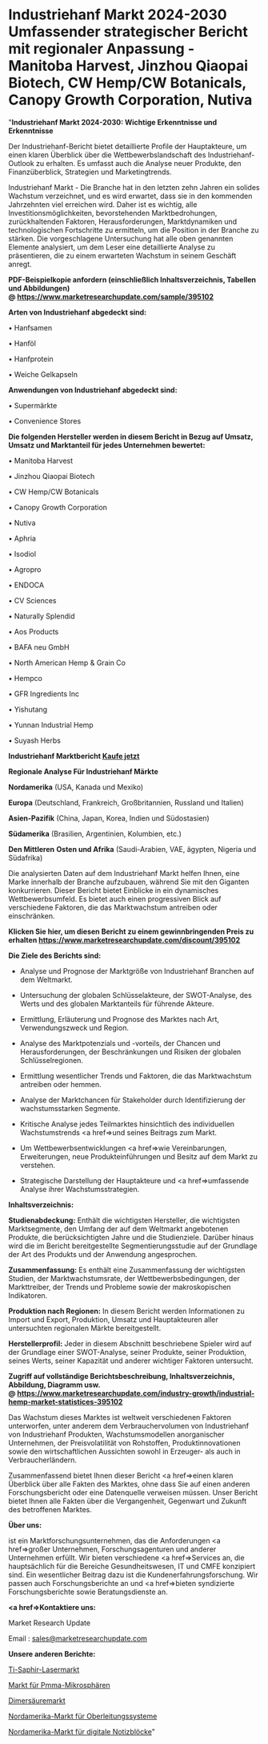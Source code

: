 # Industriehanf Markt 2024-2030 Umfassender strategischer Bericht mit regionaler Anpassung - Manitoba Harvest, Jinzhou Qiaopai Biotech, CW Hemp/CW Botanicals, Canopy Growth Corporation, Nutiva

"<strong>Industriehanf Markt 2024-2030: Wichtige Erkenntnisse und Erkenntnisse</strong>

Der Industriehanf-Bericht bietet detaillierte Profile der Hauptakteure, um einen klaren Überblick über die Wettbewerbslandschaft des Industriehanf-Outlook zu erhalten. Es umfasst auch die Analyse neuer Produkte, den Finanzüberblick, Strategien und Marketingtrends.

Industriehanf Markt - Die Branche hat in den letzten zehn Jahren ein solides Wachstum verzeichnet, und es wird erwartet, dass sie in den kommenden Jahrzehnten viel erreichen wird. Daher ist es wichtig, alle Investitionsmöglichkeiten, bevorstehenden Marktbedrohungen, zurückhaltenden Faktoren, Herausforderungen, Marktdynamiken und technologischen Fortschritte zu ermitteln, um die Position in der Branche zu stärken. Die vorgeschlagene Untersuchung hat alle oben genannten Elemente analysiert, um dem Leser eine detaillierte Analyse zu präsentieren, die zu einem erwarteten Wachstum in seinem Geschäft anregt.

<strong><b>PDF-Beispielkopie anfordern (einschließlich Inhaltsverzeichnis, Tabellen und Abbildungen) @ </b></strong><strong><a href=https://www.marketresearchupdate.com/sample/395102><strong>https://www.marketresearchupdate.com/sample/395102</u></a></strong></strong>

<strong>Arten von Industriehanf abgedeckt sind:</strong>

• Hanfsamen

• Hanföl

• Hanfprotein

• Weiche Gelkapseln

<strong>Anwendungen von Industriehanf abgedeckt sind:</strong>

• Supermärkte

• Convenience Stores

<strong>Die folgenden Hersteller werden in diesem Bericht in Bezug auf Umsatz, Umsatz und Marktanteil für jedes Unternehmen bewertet:</strong>

• Manitoba Harvest

• Jinzhou Qiaopai Biotech

• CW Hemp/CW Botanicals

• Canopy Growth Corporation

• Nutiva

• Aphria

• Isodiol

• Agropro

• ENDOCA

• CV Sciences

• Naturally Splendid

• Aos Products

• BAFA neu GmbH

• North American Hemp & Grain Co

• Hempco

• GFR Ingredients Inc

• Yishutang

• Yunnan Industrial Hemp

• Suyash Herbs

<strong>Industriehanf Marktbericht <a href=https://www.marketresearchupdate.com/buynow/395102>Kaufe jetzt</a></strong>

<strong>Regionale Analyse Für Industriehanf Märkte</strong>

<strong>Nordamerika</strong> (USA, Kanada und Mexiko)

<strong>Europa</strong> (Deutschland, Frankreich, Großbritannien, Russland und Italien)

<strong>Asien-Pazifik</strong> (China, Japan, Korea, Indien und Südostasien)

<strong>Südamerika</strong> (Brasilien, Argentinien, Kolumbien, etc.)

<strong>Den Mittleren</strong> <strong>Osten und Afrika</strong> (Saudi-Arabien, VAE, ägypten, Nigeria und Südafrika)

Die analysierten Daten auf dem Industriehanf Markt helfen Ihnen, eine Marke innerhalb der Branche aufzubauen, während Sie mit den Giganten konkurrieren. Dieser Bericht bietet Einblicke in ein dynamisches Wettbewerbsumfeld. Es bietet auch einen progressiven Blick auf verschiedene Faktoren, die das Marktwachstum antreiben oder einschränken.

<strong>Klicken Sie hier, um diesen Bericht zu einem gewinnbringenden Preis zu erhalten
</strong><strong><a href=https://www.marketresearchupdate.com/discount/395102>https://www.marketresearchupdate.com/discount/395102</b></u></strong></a>

<strong>Die Ziele des Berichts sind:</strong>

- Analyse und Prognose der Marktgröße von Industriehanf Branchen auf dem Weltmarkt.

- Untersuchung der globalen Schlüsselakteure, der SWOT-Analyse, des Werts und des globalen Marktanteils für führende Akteure.

- Ermittlung, Erläuterung und Prognose des Marktes nach Art, Verwendungszweck und Region.

- Analyse des Marktpotenzials und -vorteils, der Chancen und Herausforderungen, der Beschränkungen und Risiken der globalen Schlüsselregionen.

- Ermittlung wesentlicher Trends und Faktoren, die das Marktwachstum antreiben oder hemmen.

- Analyse der Marktchancen für Stakeholder durch Identifizierung der wachstumsstarken Segmente.

- Kritische Analyse jedes Teilmarktes hinsichtlich des individuellen Wachstumstrends <a href=>und</a> seines Beitrags zum Markt.

- Um Wettbewerbsentwicklungen <a href=>wie</a> Vereinbarungen, Erweiterungen, neue Produkteinführungen und Besitz auf dem Markt zu verstehen.

- Strategische Darstellung der Hauptakteure und <a href=>umfas</a>sende Analyse ihrer Wachstumsstrategien.

<strong>Inhaltsverzeichnis:</strong>

<strong>Studienabdeckung:</strong> Enthält die wichtigsten Hersteller, die wichtigsten Marktsegmente, den Umfang der auf dem Weltmarkt angebotenen Produkte, die berücksichtigten Jahre und die Studienziele. Darüber hinaus wird die im Bericht bereitgestellte Segmentierungsstudie auf der Grundlage der Art des Produkts und der Anwendung angesprochen.

<strong>Zusammenfassung:</strong> Es enthält eine Zusammenfassung der wichtigsten Studien, der Marktwachstumsrate, der Wettbewerbsbedingungen, der Markttreiber, der Trends und Probleme sowie der makroskopischen Indikatoren.

<strong>Produktion nach Regionen:</strong> In diesem Bericht werden Informationen zu Import und Export, Produktion, Umsatz und Hauptakteuren aller untersuchten regionalen Märkte bereitgestellt.

<strong>Herstellerprofil:</strong> Jeder in diesem Abschnitt beschriebene Spieler wird auf der Grundlage einer SWOT-Analyse, seiner Produkte, seiner Produktion, seines Werts, seiner Kapazität und anderer wichtiger Faktoren untersucht.

<strong><b>Zugriff auf vollständige Berichtsbeschreibung, Inhaltsverzeichnis, Abbildung, Diagramm usw. @ </b></strong><strong><a href=https://www.marketresearchupdate.com/industry-growth/industrial-hemp-market-statistices-395102>https://www.marketresearchupdate.com/industry-growth/industrial-hemp-market-statistices-395102</a></strong>

Das Wachstum dieses Marktes ist weltweit verschiedenen Faktoren unterworfen, unter anderem dem Verbrauchervolumen von Industriehanf von Industriehanf Produkten, Wachstumsmodellen anorganischer Unternehmen, der Preisvolatilität von Rohstoffen, Produktinnovationen sowie den wirtschaftlichen Aussichten sowohl in Erzeuger- als auch in Verbraucherländern.

Zusammenfassend bietet Ihnen dieser Bericht <a href=>einen</a> klaren Überblick über alle Fakten des Marktes, ohne dass Sie auf einen anderen Forschungsbericht oder eine Datenquelle verweisen müssen. Unser Bericht bietet Ihnen alle Fakten über die Vergangenheit, Gegenwart und Zukunft des betroffenen Marktes.

<strong>Über uns:</strong>

 ist ein Marktforschungsunternehmen, das die Anforderungen <a href=>großer</a> Unternehmen, Forschungsagenturen und anderer Unternehmen erfüllt. Wir bieten verschiedene <a href=>Services</a> an, die hauptsächlich für die Bereiche Gesundheitswesen, IT und CMFE konzipiert sind. Ein wesentlicher Beitrag dazu ist die Kundenerfahrungsforschung. Wir passen auch Forschungsberichte an und <a href=>bieten</a> syndizierte Forschungsberichte sowie Beratungsdienste an.

<strong><a href=>Kontaktiere uns:</a></strong>

Market Research Update

Email : sales@marketresearchupdate.com

<strong>Unsere anderen Berichte:</strong>

<a href=https://www.linkedin.com/pulse/ti-sapphire-laser-market-has-huge-demand-worldwide-profiling>Ti-Saphir-Lasermarkt</a>

<a href=https://www.linkedin.com/pulse/pmma-microspheres-market-witness-huge-growth-2027-size>Markt für Pmma-Mikrosphären</a>

<a href=https://www.linkedin.com/pulse/dimer-acid-market-size-industry-growth-factors>Dimersäuremarkt</a>

<a href=https://www.linkedin.com/pulse/north-america-overhead-catenary-system-market-challenges>Nordamerika-Markt für Oberleitungssysteme</a>

<a href=https://www.linkedin.com/pulse/north-america-digital-notepad-market-2023-demand>Nordamerika-Markt für digitale Notizblöcke</a>"
